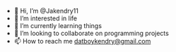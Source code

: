 - 👋 Hi, I’m @Jakendry11
- 👀 I’m interested in life 
- 🌱 I’m currently learning things
- 💞️ I’m looking to collaborate on programming projects
- 📫 How to reach me datboykendry@gmail.com
<!---
Jakendry11/Jakendry11 is a ✨ special ✨ repository because its `README.md` (this file) appears on your GitHub profile.
You can click the Preview link to take a look at your changes.
--->
